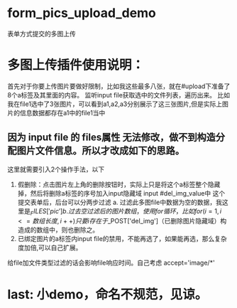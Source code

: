 # form_pics_upload_demo
表单方式提交的多图上传

# 多图上传插件使用说明：
首先对于你要上传图片要做好限制，比如我这些最多八张，就在#upload下准备了8个a标签及其里面的内容。
监听input file获取选中的文件列表，遍历出来。
比如我在file1选中了3张图片，可以看到a1,a2,a3分别展示了这三张图片,但是实际上图片的信息数据都存在a1中的file1当中
## 因为 input file 的 files属性 无法修改，做不到构造分配图片文件信息。所以才改成如下的思路。 

这里就需要引入2个操作手法，以下
1. 假删除：点击图片左上角的删除按钮时，实际上只是将这个a标签整个隐藏掉，然后将删除a标签的序号加入input隐藏域 input #del_img_value中
	这个提交表单后，后台可以分两步过滤
		a. 过滤此多图file中数据为空的数据，我这里是$_FILES['pic'] 
		b. 过去空过滤后的图片数组，使用for循环，比如for(i=1,i<=数组长度,i++) 只要i存在于$_POST['del_img']（已删除图片隐藏域）构造成的数组中，则也删除之。
2. 已绑定图片的a标签内input file的禁用，不能再选了，如果能再选，那么复杂度加倍,可以自己扩展。

给file加文件类型过滤的话会影响file响应时间。自己考虑 accept='image/*'

# last: 小demo，命名不规范，见谅。